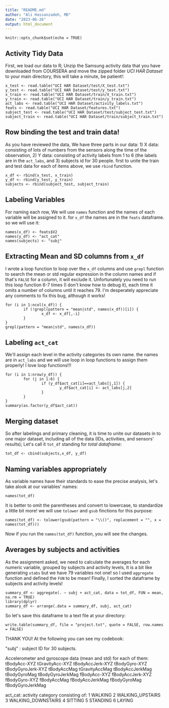 ```yaml
---
title: "README.md"
author: "Ali Hassanzadeh, MD"
date: "2023-06-26"
output: html_document
---
```


```{r setup, include=FALSE}
knitr::opts_chunk$set(echo = TRUE)
```

## Activity Tidy Data

First, we load our data to R; Unzip the Samsung activity data that you have downloaded from COURSERA and move the zipped folder *UCI HAR Dataset* to your main directory, this will take a minute, be patient!:

```{loading data}
x_test <- read.table("UCI HAR Dataset/test/X_test.txt")
y_test <- read.table("UCI HAR Dataset/test/y_test.txt")
x_train <- read.table("UCI HAR Dataset/train/X_train.txt")
y_train <- read.table("UCI HAR Dataset/train/y_train.txt")
act_labs <- read.table("UCI HAR Dataset/activity_labels.txt")
feats <- read.table("UCI HAR Dataset/features.txt")
subject_test <- read.table("UCI HAR Dataset/test/subject_test.txt")
subject_train <- read.table("UCI HAR Dataset/train/subject_train.txt")
```

## Row binding the test and train data!

As you have reviewed the data, We have three parts in our data: 1) X data: consisting of lots of numbers from the sensors along the time of the observation, 2) Y data: consisting of activity labels from 1 to 6 (the labels are in the `act_labs`, and 3) subjects id for 30 people. first to unite the train and test data for each of items above, we use `rbind` function.

```{binding the rows of desired variables}
x_df <- rbind(x_test, x_train)
y_df <- rbind(y_test, y_train)
subjects <- rbind(subject_test, subject_train)
```

## Labeling Variables

For naming each row, We will use `names` function and the names of each variable will be assigned to it. for `x_df` the names are in the `feats` dataframe. so we will use it:

```{naming variables}
names(x_df) <- feats$V2
names(y_df) <- "act_cat"
names(subjects) <- "subj"
```

## Extracting Mean and SD columns from `x_df`

I wrote a loop function to loop over the `x_df` columns and use `grepl` function to search the mean or std regular expression in the column names and if that's `FALSE` for a column, it will exclude it. Unfortunately you need to run this loop function 6-7 times (I don't know how to debug it), each time it omits a number of columns until it reaches 79. I'm desperately appreciate any comments to fix this bug, although it works!

```{omitting the non-related columns from x_df}
for (i in 1:ncol(x_df)) {
        if (!grepl(pattern = "mean|std", names(x_df))[i]) {
                x_df <- x_df[,-i]
        }
}
grepl(pattern = "mean|std", names(x_df))
```

## Labeling `act_cat`

We'll assign each level in the activity categories its own name. the names are in `act_labs` and we will use loop in loop functions to assign them properly! I love loop functions!!!

```{labeling ACTIVITY!}         
for (i in 1:nrow(y_df)) {
        for (j in 1:6) {
                if (y_df$act_cat[i]==act_labs[j,1]) {
                        y_df$act_cat[i] <- act_labs[j,2]
                }
        }
}
summary(as.factor(y_df$act_cat))
```

## Merging dataset

So after labelings and primary cleaning, it is time to unite our datasets in to one major dataset, including all of the data (IDs, activities, and sensors' results); Let's call it `tot_df` standing for *total dataframe*:

```{Our primary united dataset}
tot_df <- cbind(subjects,x_df, y_df)
```

## Naming variables appropriately

As variable names have their standards to ease the precise analysis, let's take alook at our variables' names:

``` {Take a look at the names!}
names(tot_df)
```

It is better to omit the parentheses and convert to lowercase, to standardize a little bit more! we will use `tolower` and `gsub` finctions for this purpose:

```{let's make some improvements!}
names(tot_df) <- tolower(gsub(pattern = "\\()", replacement = "", x = names(tot_df)))
```

Now if you run the `names(tot_df)` function, you will see the changes.

## Averages by subjects and activities

As the assignment asked, we need to calculate the averages for each numeric variable, grouped by subjects and activity levels, It is a bit like generating `xtabs` but we have 79 variables not one! so I used `aggregate` function and defined the `FUN` to be mean! Finally, I sorted the dataframe by subjects and activity levels! 

```
summary_df <- aggregate(. ~ subj + act_cat, data = tot_df, FUN = mean, na.rm = TRUE)
library(dplyr)
summary_df <- arrange(.data = summary_df, subj, act_cat)
```

So let's save this dataframe to a text file at your directory:

```{Save}
write.table(summary_df, file = "project.txt", quote = FALSE, row.names = FALSE)
```
THANK YOU! At the following you can see my codebook:

 "subj" : subject ID for 30 subjects.
 
 Accelerometer and gyroscope data (mean and std) for each of them:
tBodyAcc-XYZ
tGravityAcc-XYZ
tBodyAccJerk-XYZ
tBodyGyro-XYZ
tBodyGyroJerk-XYZ
tBodyAccMag
tGravityAccMag
tBodyAccJerkMag
tBodyGyroMag
tBodyGyroJerkMag
fBodyAcc-XYZ
fBodyAccJerk-XYZ
fBodyGyro-XYZ
fBodyAccMag
fBodyAccJerkMag
fBodyGyroMag
fBodyGyroJerkMag

act_cat: activity category consisting of:
1 WALKING
2 WALKING_UPSTAIRS
3 WALKING_DOWNSTAIRS
4 SITTING
5 STANDING
6 LAYING

